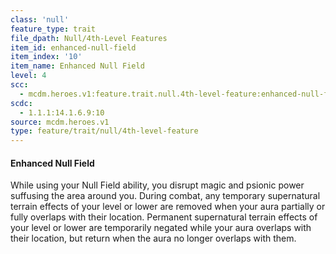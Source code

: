 ```yaml
---
class: 'null'
feature_type: trait
file_dpath: Null/4th-Level Features
item_id: enhanced-null-field
item_index: '10'
item_name: Enhanced Null Field
level: 4
scc:
  - mcdm.heroes.v1:feature.trait.null.4th-level-feature:enhanced-null-field
scdc:
  - 1.1.1:14.1.6.9:10
source: mcdm.heroes.v1
type: feature/trait/null/4th-level-feature
---
```


#### Enhanced Null Field

While using your Null Field ability, you disrupt magic and psionic power suffusing the area around you. During combat, any temporary supernatural terrain effects of your level or lower are removed when your aura partially or fully overlaps with their location. Permanent supernatural terrain effects of your level or lower are temporarily negated while your aura overlaps with their location, but return when the aura no longer overlaps with them.
